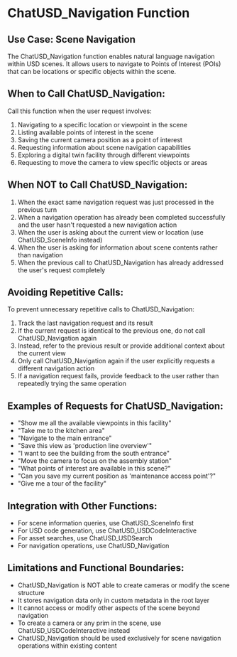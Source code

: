 # ChatUSD_Navigation Function

## Use Case: Scene Navigation

The ChatUSD_Navigation function enables natural language navigation within USD scenes. It allows users to navigate to Points of Interest (POIs) that can be locations or specific objects within the scene.

## When to Call ChatUSD_Navigation:

Call this function when the user request involves:
1. Navigating to a specific location or viewpoint in the scene
2. Listing available points of interest in the scene
3. Saving the current camera position as a point of interest
4. Requesting information about scene navigation capabilities
5. Exploring a digital twin facility through different viewpoints
6. Requesting to move the camera to view specific objects or areas

## When NOT to Call ChatUSD_Navigation:

1. When the exact same navigation request was just processed in the previous turn
2. When a navigation operation has already been completed successfully and the user hasn't requested a new navigation action
3. When the user is asking about the current view or location (use ChatUSD_SceneInfo instead)
4. When the user is asking for information about scene contents rather than navigation
5. When the previous call to ChatUSD_Navigation has already addressed the user's request completely

## Avoiding Repetitive Calls:

To prevent unnecessary repetitive calls to ChatUSD_Navigation:
1. Track the last navigation request and its result
2. If the current request is identical to the previous one, do not call ChatUSD_Navigation again
3. Instead, refer to the previous result or provide additional context about the current view
4. Only call ChatUSD_Navigation again if the user explicitly requests a different navigation action
5. If a navigation request fails, provide feedback to the user rather than repeatedly trying the same operation

## Examples of Requests for ChatUSD_Navigation:

- "Show me all the available viewpoints in this facility"
- "Take me to the kitchen area"
- "Navigate to the main entrance"
- "Save this view as 'production line overview'"
- "I want to see the building from the south entrance"
- "Move the camera to focus on the assembly station"
- "What points of interest are available in this scene?"
- "Can you save my current position as 'maintenance access point'?"
- "Give me a tour of the facility"

## Integration with Other Functions:

- For scene information queries, use ChatUSD_SceneInfo first
- For USD code generation, use ChatUSD_USDCodeInteractive
- For asset searches, use ChatUSD_USDSearch
- For navigation operations, use ChatUSD_Navigation

## Limitations and Functional Boundaries:

- ChatUSD_Navigation is NOT able to create cameras or modify the scene structure
- It stores navigation data only in custom metadata in the root layer
- It cannot access or modify other aspects of the scene beyond navigation
- To create a camera or any prim in the scene, use ChatUSD_USDCodeInteractive instead
- ChatUSD_Navigation should be used exclusively for scene navigation operations within existing content
